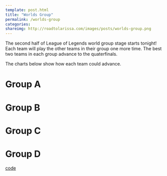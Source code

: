 ```yaml
---
template: post.html
title: "Worlds Group"
permalink: /worlds-group
categories: 
shareimg: http://roadtolarissa.com/images/posts/worlds-group.png
---
```


The second half of League of Legends world group stage starts tonight! Each team will play the other teams in their group one more time. The best two teams in each group advance to the quaterfinals. 

The charts below show how each team could advance.  


<h1 class='group-header'>Group A</h1>
<div class='group' id='group-a'></div>
<h1 class='group-header'>Group B</h1>
<div class='group' id='group-b'></div>
<h1 class='group-header'>Group C</h1>
<div class='group' id='group-c'></div>
<h1 class='group-header'>Group D</h1>
<div class='group' id='group-d'></div>



<span class='source'>[code](https://github.com/1wheel/roadtolarissa/blob/master/source/worlds-group/script.js)</span>


<link rel="stylesheet" type="text/css" href="/worlds-group/style.css">

<script src="/worlds-group/d3v4.js"></script>
<script src="/worlds-group/lodash.js"></script>
<script src="/worlds-group/script.js"></script>